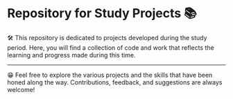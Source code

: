 # Repository for Study Projects 📚

🛠️ This repository is dedicated to projects developed during the study period. Here, you will find a collection of code and work that reflects the learning and progress made during this time.

---

😁 Feel free to explore the various projects and the skills that have been honed along the way. Contributions, feedback, and suggestions are always welcome!



